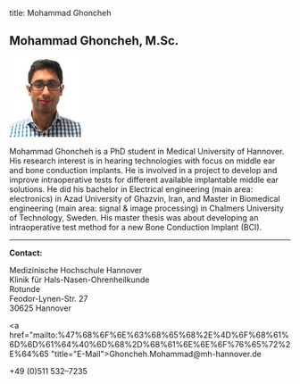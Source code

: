 title: Mohammad Ghoncheh
## Mohammad Ghoncheh, M.Sc.
![Picture Mohammad Ghoncheh](MGH.jpg)

Mohammad Ghoncheh is a PhD student in Medical University of Hannover. His research interest is in hearing technologies with focus on middle ear and bone conduction implants. He is involved in a project to develop and improve intraoperative tests for different available implantable middle ear solutions.
He did his bachelor in Electrical engineering (main area: electronics) in Azad University of Ghazvin, Iran, and Master in Biomedical engineering (main area: signal & image processing) in Chalmers University of Technology, Sweden. His master thesis was about developing an intraoperative test method for a new Bone Conduction Implant (BCI).

***


**Contact:**

Medizinische Hochschule Hannover  
Klinik für Hals-Nasen-Ohrenheilkunde  
Rotunde  
Feodor-Lynen-Str. 27  
30625 Hannover

<a href="&#x6d;&#x61;&#x69;&#x6c;&#x74;&#x6f;&#x3a;%47%68%6F%6E%63%68%65%68%2E%4D%6F%68%61%6D%6D%61%64%40%6D%68%2D%68%61%6E%6E%6F%76%65%72%2E%64%65 "title="&#x45;&#x2d;&#x4d;&#x61;&#x69;&#x6c;">&#x47;&#x68;&#x6f;&#x6e;&#x63;&#x68;&#x65;&#x68;&#x2e;&#x4d;&#x6f;&#x68;&#x61;&#x6d;&#x6d;&#x61;&#x64;&#x40;&#x6d;&#x68;&#x2d;&#x68;&#x61;&#x6e;&#x6e;&#x6f;&#x76;&#x65;&#x72;&#x2e;&#x64;&#x65;</a>

+49 (0)511 532–7235
